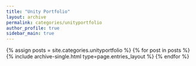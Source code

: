 ```yaml
---
title: "Unity Portfolio"
layout: archive
permalink: categories/unityportfolio
author_profile: true
sidebar_main: true
---
```



{% assign posts = site.categories.unityportfolio %}
{% for post in posts %} {% include archive-single.html type=page.entries_layout %} {% endfor %}